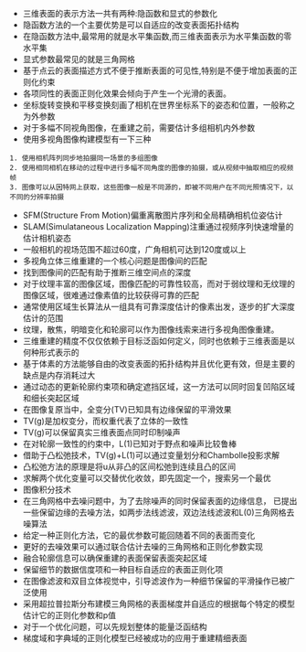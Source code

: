 - 三维表面的表示方法一共有两种:隐函数和显式的参数化
- 隐函数方法的一个主要优势是可以自适应的改变表面拓扑结构
- 在隐函数方法中,最常用的就是水平集函数,而三维表面表示为水平集函数的零水平集
- 显式参数最常见的就是三角网格
- 基于点云的表面描述方式不便于推断表面的可见性,特别是不便于增加表面的正则化约束
- 各项同性的表面正则化效果会倾向于产生一个光滑的表面。
- 坐标旋转变换和平移变换刻画了相机在世界坐标系下的姿态和位置，一般称之为外参数
- 对于多幅不同视角图像，在重建之前，需要估计多组相机内外参数
- 使用多视角图像构建模型有一下三种
```
1. 使用相机阵列同步地拍摄同一场景的多组图像
2. 使用相同相机在移动的过程中进行多幅不同角度的图像的拍摄，或从视频中抽取相应的视频帧
3. 图像可以从因特网上获取，这些图像一般是不同源的，即被不同用户在不同光照情况下，以不同的分辨率拍摄
```

- SFM(Structure From Motion)偏重离散图片序列和全局精确相机位姿估计
- SLAM(Simulataneous Localization Mapping)注重通过视频序列快速增量的估计相机姿态
- 一般相机的视场范围不超过60度，广角相机可达到120度或以上
- 多视角立体三维重建的一个核心问题是图像间的匹配
- 找到图像间的匹配有助于推断三维空间点的深度
- 对于纹理丰富的图像区域，图像匹配的可靠性较高，而对于弱纹理和无纹理的图像区域，很难通过像素值的比较获得可靠的匹配
- 通常使用区域生长算法从一组具有可靠深度估计的像素出发，逐步的扩大深度估计的范围
- 纹理，散焦，明暗变化和轮廓可以作为图像线索来进行多视角图像重建。
- 三维重建的精度不仅仅依赖于目标泛函如何定义，同时也依赖于三维表面是以何种形式表示的
- 基于体素的方法能够自由的改变表面的拓扑结构并且优化更有效，但是主要的缺点是内存消耗过大
- 通过动态的更新轮廓约束项和确定遮挡区域，这一方法可以同时回复凹陷区域和细长突起区域
- 在图像复原当中，全变分(TV)已知具有边缘保留的平滑效果
- TV(g)是加权变分，而权重代表了立体的一致性
- TV(g)可以保留真实三维表面点同时印制噪声
- 在对轮廓一致性的约束中，L(1)已知对于野点和噪声比较鲁棒
- 借助于凸松弛技术，TV(g)+L(1)可以通过变量划分和Chambolle投影求解
- 凸松弛方法的原理是将u从非凸的区间松弛到连续且凸的区间
- 求解两个优化变量可以交替优化收敛，即先固定一个，搜索另一个最优
- 图像积分技术
- 在三角网格中去噪问题中，为了去除噪声的同时保留表面的边缘信息， 已提出一些保留边缘的去噪方法，如两步法线滤波，双边法线滤波和L(0)三角网格去噪算法
- 给定一种正则化方法，它的最优参数可能回随着不同的表面而变化
- 更好的去噪效果可以通过联合估计去噪的三角网格和正则化参数实现
- 融合轮廓信息可以确保重建的表面保留表面突起区域
- 保留细节的数据信度项和一种目标自适应的表面正则化项
- 在图像滤波和双目立体视觉中，引导滤波作为一种细节保留的平滑操作已被广泛使用
- 采用超拉普拉斯分布建模三角网格的表面梯度并自适应的根据每个特定的模型估计它的正则化参数和p值
- 对于一个优化问题，可以先规划整体的能量泛函结构
- 梯度域和字典域的正则化模型已经被成功的应用于重建精细表面
